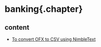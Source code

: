 ﻿
# banking{.chapter}

## content

- [To convert OFX to CSV using NimbleText](convert_ofx_to_csv.md)
